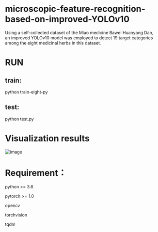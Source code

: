 # microscopic-feature-recognition-based-on-improved-YOLOv10
Using a self-collected dataset of the Miao medicine Bawei Huanyang Dan, an improved YOLOv10 model was employed to detect 19 target categories among the eight medicinal herbs in this dataset.
# RUN
## train: 
python train-eight-py
## test:
python test.py
# Visualization results
![image](https://github.com/LiaoYun0x0/microscopic-feature-recognition-based-on-improved-YOLOv10/blob/main/%E5%8F%AF%E8%A7%86%E5%8C%96%E7%BB%93%E6%9E%9C.png)
# Requirement：
python >= 3.6

pytorch >= 1.0

opencv

torchvision

tqdm
